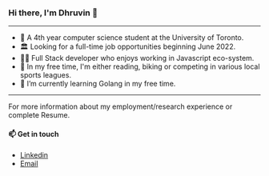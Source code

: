 ### Hi there, I'm Dhruvin 👋
---
- 🔭 A 4th year computer science student at the University of Toronto.
- 🏛 Looking for a full-time job opportunities beginning June 2022. 
- 👨‍💻 Full Stack developer who enjoys working in Javascript eco-system.
- 🏀 In my free time, I'm either reading, biking or competing in various local sports leagues. 
- 🌱 I’m currently learning Golang in my free time.

---
For more information about my employment/research experience or complete Resume. 
#### 📫 Get in touch
- [Linkedin](https://www.linkedin.com/in/dhruvin-vekariya/)
- [Email](dhruvin.vekariya@mail.utoronto.ca)

